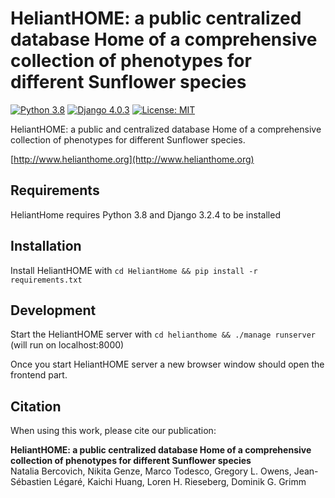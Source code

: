 # HeliantHOME: a public centralized database Home of a comprehensive collection of phenotypes for different Sunflower species

[![Python 3.8](https://img.shields.io/badge/Python-3.8-3776AB)](https://www.python.org/downloads/release/python-388/)
[![Django 4.0.3](https://img.shields.io/badge/django-4.0.3-orange)](https://www.djangoproject.com)
[![License: MIT](https://img.shields.io/badge/License-MIT-yellow.svg)](https://opensource.org/licenses/MIT)

HeliantHOME: a public and centralized database Home of a comprehensive collection of phenotypes for different Sunflower species.  

[http://www.helianthome.org](http://www.helianthome.org)

## Requirements

HeliantHome requires Python 3.8 and Django 3.2.4 to be installed 

## Installation

Install HeliantHOME with `cd HeliantHome && pip install -r requirements.txt` 

## Development

Start the HeliantHOME server with `cd helianthome && ./manage runserver` (will run on localhost:8000)


Once you start HeliantHOME server a new browser window should open the frontend part. 


## Citation
When using this work, please cite our publication:

**HeliantHOME: a public centralized database Home of a comprehensive collection of phenotypes for different Sunflower species**  
Natalia Bercovich, Nikita Genze, Marco Todesco, Gregory L. Owens, Jean-Sébastien Légaré, Kaichi Huang, Loren H. Rieseberg, Dominik G. Grimm
